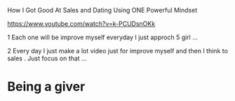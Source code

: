 
How I Got Good At Sales and Dating Using ONE Powerful Mindset

https://www.youtube.com/watch?v=k-PCUDsnOKk


1 Each one will be improve myself  everyday I just approch 5 girl ...

2 Every day I just make a lot video just for improve myself and then I think to sales . Just focus on that ...

# Being a giver 



